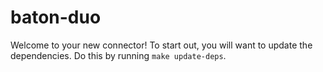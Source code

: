 # baton-duo
Welcome to your new connector! To start out, you will want to update the dependencies.
Do this by running `make update-deps`.